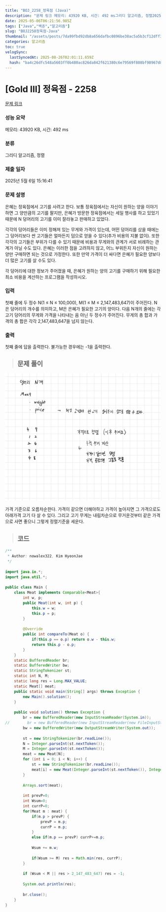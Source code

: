 ```yaml
---
title: "BOJ_2258_정육점 (Java)"
description: "문제 링크 메모리: 43920 KB, 시간: 492 ms그리디 알고리즘, 정렬2025년 5월 6일 15:16:41가격 기준으로 오름차순한다. 가격이 같으면 더해야하고 가격이 높아지면 그 가격으로도 아래가격 고기 다 살 수 있다. 그리고 고기 무게는 내림차순으로 무거운것"
date: 2025-05-06T06:21:56.985Z
tags: ["Java","백준","알고리즘"]
slug: "BOJ2258정육점-Java"
thumbnail: "/assets/posts/7da99fbd92db8a656dafbc0896be38ac5a5b3cf12dff3bf20657b559c16a3bbc.png"
categories: 알고리즘
toc: true
velogSync:
  lastSyncedAt: 2025-08-26T02:01:11.659Z
  hash: "ba4c26dfc548a5603ff0b480ac826da842f621380c6e79569f808bf98967d8a4"
---
```


# [Gold III] 정육점 - 2258 

[문제 링크](https://www.acmicpc.net/problem/2258) 

### 성능 요약

메모리: 43920 KB, 시간: 492 ms

### 분류

그리디 알고리즘, 정렬

### 제출 일자

2025년 5월 6일 15:16:41

### 문제 설명

<p>은혜는 정육점에서 고기를 사려고 한다. 보통 정육점에서는 자신이 원하는 양을 이야기하면 그 양만큼의 고기를 팔지만, 은혜가 방문한 정육점에서는 세일 행사를 하고 있었기 때문에 N 덩어리의 고기를 이미 잘라놓고 판매하고 있었다.</p>

<p>각각의 덩어리들은 이미 정해져 있는 무게와 가격이 있는데, 어떤 덩어리를 샀을 때에는 그 덩어리보다 싼 고기들은 얼마든지 덤으로 얻을 수 있다(추가 비용의 지불 없이). 또한 각각의 고기들은 부위가 다를 수 있기 때문에 비용과 무게와의 관계가 서로 비례하는 관계가 아닐 수도 있다. 은혜는 이러한 점을 고려하지 않고, 어느 부위든지 자신이 원하는 양만 구매하면 되는 것으로 가정한다. 또한 만약 가격이 더 싸다면 은혜가 필요한 양보다 더 많은 고기를 살 수도 있다.</p>

<p>각 덩어리에 대한 정보가 주어졌을 때, 은혜가 원하는 양의 고기를 구매하기 위해 필요한 최소 비용을 계산하는 프로그램을 작성하시오.</p>

### 입력 

 <p>첫째 줄에 두 정수 N(1 ≤ N ≤ 100,000), M(1 ≤ M ≤ 2,147,483,647)이 주어진다. N은 덩어리의 개수를 의미하고, M은 은혜가 필요한 고기의 양이다. 다음 N개의 줄에는 각 고기 덩어리의 무게와 가격을 나타내는 음 아닌 두 정수가 주어진다. 무게의 총 합과 가격의 총 합은 각각 2,147,483,647을 넘지 않는다.</p>

### 출력 

 <p>첫째 줄에 답을 출력한다. 불가능한 경우에는 -1을 출력한다.</p>

> ## 문제 풀이

![](/assets/posts/7da99fbd92db8a656dafbc0896be38ac5a5b3cf12dff3bf20657b559c16a3bbc.png)

가격 기준으로 오름차순한다. 가격이 같으면 더해야하고 가격이 높아지면 그 가격으로도 아래가격 고기 다 살 수 있다. 그리고 고기 무게는 내림차순으로 무거운것부터 같은 가격으로 사면 좋으니 그렇게 정렬기준을 세운다.

> ## 코드

```java
/**
 * Author: nowalex322, Kim HyeonJae
 */

import java.io.*;
import java.util.*;

public class Main {
    class Meat implements Comparable<Meat>{
        int w, p;
        public Meat(int w, int p) {
            this.w = w;
            this.p = p;
        }

        @Override
        public int compareTo(Meat o) {
            if(this.p == o.p) return o.w - this.w;
            return this.p - o.p;
        }
    }
    static BufferedReader br;
    static BufferedWriter bw;
    static StringTokenizer st;
    static int N, M;
    static long res = Long.MAX_VALUE;
    static Meat[] meat;
    public static void main(String[] args) throws Exception {
        new Main().solution();
    }

    public void solution() throws Exception {
        br = new BufferedReader(new InputStreamReader(System.in));
//        br = new BufferedReader(new InputStreamReader(new FileInputStream("src/main/java/BOJ_2258_정육점/input.txt")));
        bw = new BufferedWriter(new OutputStreamWriter(System.out));

        st = new StringTokenizer(br.readLine());
        N = Integer.parseInt(st.nextToken());
        M = Integer.parseInt(st.nextToken());
        meat = new Meat[N];
        for (int i = 0; i < N; i++) {
            st = new StringTokenizer(br.readLine());
            meat[i] = new Meat(Integer.parseInt(st.nextToken()), Integer.parseInt(st.nextToken()));
        }

        Arrays.sort(meat);

        int prevP=0;
        int Wsum=0;
        int currP=0;
        for(Meat m : meat) {
            if(m.p > prevP) {
                prevP = m.p;
                currP = m.p;
            }
            else if(m.p == prevP) currP+=m.p;

            Wsum += m.w;

            if(Wsum >= M) res = Math.min(res, currP);
        }

        if (Wsum < M || res > 2_147_483_647) res = -1;

        System.out.println(res);

        br.close();
    }
}
```